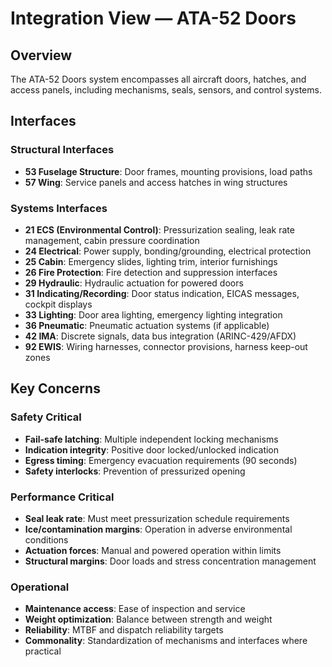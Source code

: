 # Integration View — ATA-52 Doors

## Overview
The ATA-52 Doors system encompasses all aircraft doors, hatches, and access panels, including mechanisms, seals, sensors, and control systems.

## Interfaces

### Structural Interfaces
- **53 Fuselage Structure**: Door frames, mounting provisions, load paths
- **57 Wing**: Service panels and access hatches in wing structures

### Systems Interfaces
- **21 ECS (Environmental Control)**: Pressurization sealing, leak rate management, cabin pressure coordination
- **24 Electrical**: Power supply, bonding/grounding, electrical protection
- **25 Cabin**: Emergency slides, lighting trim, interior furnishings
- **26 Fire Protection**: Fire detection and suppression interfaces
- **29 Hydraulic**: Hydraulic actuation for powered doors
- **31 Indicating/Recording**: Door status indication, EICAS messages, cockpit displays
- **33 Lighting**: Door area lighting, emergency lighting integration
- **36 Pneumatic**: Pneumatic actuation systems (if applicable)
- **42 IMA**: Discrete signals, data bus integration (ARINC-429/AFDX)
- **92 EWIS**: Wiring harnesses, connector provisions, harness keep-out zones

## Key Concerns

### Safety Critical
- **Fail-safe latching**: Multiple independent locking mechanisms
- **Indication integrity**: Positive door locked/unlocked indication
- **Egress timing**: Emergency evacuation requirements (90 seconds)
- **Safety interlocks**: Prevention of pressurized opening

### Performance Critical
- **Seal leak rate**: Must meet pressurization schedule requirements
- **Ice/contamination margins**: Operation in adverse environmental conditions
- **Actuation forces**: Manual and powered operation within limits
- **Structural margins**: Door loads and stress concentration management

### Operational
- **Maintenance access**: Ease of inspection and service
- **Weight optimization**: Balance between strength and weight
- **Reliability**: MTBF and dispatch reliability targets
- **Commonality**: Standardization of mechanisms and interfaces where practical

